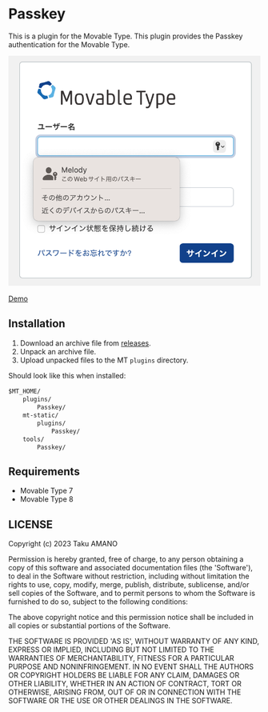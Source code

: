 # Passkey

This is a plugin for the Movable Type.
This plugin provides the Passkey authentication for the Movable Type.

![Screenshot](https://raw.githubusercontent.com/usualoma/mt-plugin-Passkey/main/artwork/screenshot.png)

[Demo](https://youtu.be/5Wta8HeNF2o)

## Installation

1. Download an archive file from [releases](https://github.com/movabletype/mt-plugin-Passkey/releases).
1. Unpack an archive file.
1. Upload unpacked files to the MT `plugins` directory.

Should look like this when installed:

    $MT_HOME/
        plugins/
            Passkey/
        mt-static/
            plugins/
                Passkey/
        tools/
            Passkey/

## Requirements

* Movable Type 7
* Movable Type 8

## LICENSE


Copyright (c) 2023 Taku AMANO

Permission is hereby granted, free of charge, to any person obtaining
a copy of this software and associated documentation files (the
'Software'), to deal in the Software without restriction, including
without limitation the rights to use, copy, modify, merge, publish,
distribute, sublicense, and/or sell copies of the Software, and to
permit persons to whom the Software is furnished to do so, subject to
the following conditions:

The above copyright notice and this permission notice shall be
included in all copies or substantial portions of the Software.

THE SOFTWARE IS PROVIDED 'AS IS', WITHOUT WARRANTY OF ANY KIND,
EXPRESS OR IMPLIED, INCLUDING BUT NOT LIMITED TO THE WARRANTIES OF
MERCHANTABILITY, FITNESS FOR A PARTICULAR PURPOSE AND NONINFRINGEMENT.
IN NO EVENT SHALL THE AUTHORS OR COPYRIGHT HOLDERS BE LIABLE FOR ANY
CLAIM, DAMAGES OR OTHER LIABILITY, WHETHER IN AN ACTION OF CONTRACT,
TORT OR OTHERWISE, ARISING FROM, OUT OF OR IN CONNECTION WITH THE
SOFTWARE OR THE USE OR OTHER DEALINGS IN THE SOFTWARE.